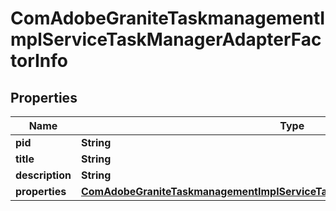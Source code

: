
# ComAdobeGraniteTaskmanagementImplServiceTaskManagerAdapterFactorInfo

## Properties
Name | Type | Description | Notes
------------ | ------------- | ------------- | -------------
**pid** | **String** |  |  [optional]
**title** | **String** |  |  [optional]
**description** | **String** |  |  [optional]
**properties** | [**ComAdobeGraniteTaskmanagementImplServiceTaskManagerAdapterFactorProperties**](ComAdobeGraniteTaskmanagementImplServiceTaskManagerAdapterFactorProperties.md) |  |  [optional]



